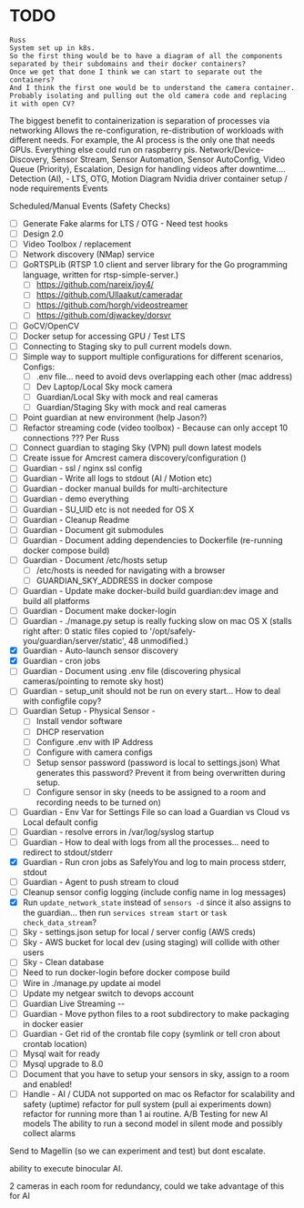 # TODO

```
Russ
System set up in k8s.
So the first thing would be to have a diagram of all the components separated by their subdomains and their docker containers?
Once we get that done I think we can start to separate out the containers?
And I think the first one would be to understand the camera container.
Probably isolating and pulling out the old camera code and replacing it with open CV?
```

The biggest benefit to containerization is separation of processes via networking
Allows the re-configuration, re-distribution of workloads with different needs. For example, the AI process is the
only one that needs GPUs. Everything else could run on raspberry pis.
Network/Device-Discovery, Sensor Stream, Sensor Automation, Sensor AutoConfig, Video Queue (Priority), Escalation,
Design for handling videos after downtime....
Detection (AI), - LTS, OTG, Motion
Diagram Nvidia driver container setup / node requirements
Events

Scheduled/Manual Events (Safety Checks)

- [ ] Generate Fake alarms for LTS / OTG - Need test hooks
- [ ] Design 2.0
- [ ] Video Toolbox / replacement
- [ ] Network discovery (NMap) service
- [ ] GoRTSPLib (RTSP 1.0 client and server library for the Go programming language, written for rtsp-simple-server.)
  - [ ] https://github.com/nareix/joy4/
  - [ ] https://github.com/Ullaakut/cameradar
  - [ ] https://github.com/horgh/videostreamer
  - [ ] https://github.com/djwackey/dorsvr
- [ ] GoCV/OpenCV
- [ ] Docker setup for accessing GPU / Test LTS
- [ ] Connecting to Staging sky to pull current models down.
- [ ] Simple way to support multiple configurations for different scenarios, Configs:
  - [ ] .env file... need to avoid devs overlapping each other (mac address)
  - [ ] Dev Laptop/Local Sky mock camera
  - [ ] Guardian/Local Sky with mock and real cameras
  - [ ] Guardian/Staging Sky with mock and real cameras
- [ ] Point guardian at new environment (help Jason?)
- [ ] Refactor streaming code (video toolbox) - Because can only accept 10 connections ??? Per Russ
- [ ] Connect guardian to staging Sky (VPN) pull down latest models
- [ ] Create issue for Amcrest camera discovery/configuration ()
- [ ] Guardian - ssl / nginx ssl config
- [ ] Guardian - Write all logs to stdout (AI / Motion etc)
- [ ] Guardian - docker manual builds for multi-architecture
- [ ] Guardian - demo everything
- [ ] Guardian - SU_UID etc is not needed for OS X
- [ ] Guardian - Cleanup Readme
- [ ] Guardian - Document git submodules
- [ ] Guardian - Document adding dependencies to Dockerfile (re-running docker compose build)
- [ ] Guardian - Document /etc/hosts setup
  - [ ] /etc/hosts is needed for navigating with a browser
  - [ ] GUARDIAN_SKY_ADDRESS in docker compose
- [ ] Guardian - Update make docker-build build guardian:dev image and build all platforms
- [ ] Guardian - Document make docker-login
- [ ] Guardian - ./manage.py setup is really fucking slow on mac OS X (stalls right after: 0 static files copied to '/opt/safely-you/guardian/server/static', 48 unmodified.)
- [x] Guardian - Auto-launch sensor discovery
- [x] Guardian - cron jobs
- [ ] Guardian - Document using .env file (discovering physical cameras/pointing to remote sky host)
- [ ] Guardian - setup_unit should not be run on every start... How to deal with configfile copy?
- [ ] Guardian Setup - Physical Sensor -
  - [ ] Install vendor software
  - [ ] DHCP reservation
  - [ ] Configure .env with IP Address
  - [ ] Configure with camera configs
  - [ ] Setup sensor password (password is local to settings.json) What generates this password? Prevent it from being overwritten during setup.
  - [ ] Configure sensor in sky (needs to be assigned to a room and recording needs to be turned on)
- [ ] Guardian - Env Var for Settings File so can load a Guardian vs Cloud vs Local default config
- [ ] Guardian - resolve errors in /var/log/syslog startup
- [ ] Guardian - How to deal with logs from all the processes... need to redirect to stdout/stderr
- [x] Guardian - Run cron jobs as SafelyYou and log to main process stderr, stdout
- [ ] Guardian - Agent to push stream to cloud
- [ ] Cleanup sensor config logging (include config name in log messages)
- [x] Run `update_network_state` instead of `sensors -d` since it also assigns to the guardian... then run `services stream start` or `task check_data_stream`?
- [ ] Sky - settings.json setup for local / server config (AWS creds)
- [ ] Sky - AWS bucket for local dev (using staging) will collide with other users
- [ ] Sky - Clean database
- [ ] Need to run docker-login before docker compose build
- [ ] Wire in ./manage.py update ai model
- [ ] Update my netgear switch to devops account
- [ ] Guardian Live Streaming --
- [ ] Guardian - Move python files to a root subdirectory to make packaging in docker easier
- [ ] Guardian - Get rid of the crontab file copy (symlink or tell cron about crontab location)
- [ ] Mysql wait for ready
- [ ] Mysql upgrade to 8.0
- [ ] Document that you have to setup your sensors in sky, assign to a room and enabled!
- [ ] Handle - AI / CUDA not supported on mac os
Refactor for scalability and safety (uptime)
refactor for pull system (pull ai experiments down)
refactor for running more than 1 ai routine.
A/B Testing for new AI models
The ability to run a second model in silent mode and possibly collect alarms

Send to Magellin (so we can experiment and test) but dont escalate.

ability to execute binocular AI.

2 cameras in each room for redundancy, could we take advantage of this for AI
